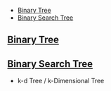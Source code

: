 - [Binary Tree](#bt)
- [Binary Search Tree](#bst)


## [Binary Tree](bt)

## [Binary Search Tree](bst)
- k-d Tree / k-Dimensional Tree

